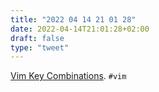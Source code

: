 ```yaml
---
title: "2022 04 14 21 01 28"
date: 2022-04-14T21:01:28+02:00
draft: false
type: "tweet"
---
```


[Vim Key Combinations](https://keycombiner.com/collections/vim/). `#vim`
